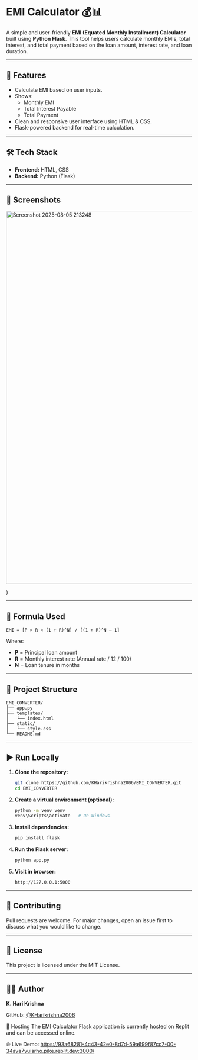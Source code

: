 # EMI Calculator 💰📊

A simple and user-friendly **EMI (Equated Monthly Installment) Calculator** built using **Python Flask**. This tool helps users calculate monthly EMIs, total interest, and total payment based on the loan amount, interest rate, and loan duration.

---

## 🚀 Features

- Calculate EMI based on user inputs.
- Shows:
  - Monthly EMI
  - Total Interest Payable
  - Total Payment
- Clean and responsive user interface using HTML & CSS.
- Flask-powered backend for real-time calculation.

---

## 🛠️ Tech Stack

- **Frontend:** HTML, CSS
- **Backend:** Python (Flask)

---

## 📸 Screenshots
<img width="1920" height="1008" alt="Screenshot 2025-08-05 213248" src="https://github.com/user-attachments/assets/36570927-3753-40c6-a5f9-8e4aa98f7cc8" />

)

---

## 🧮 Formula Used

```
EMI = [P × R × (1 + R)^N] / [(1 + R)^N – 1]
```

Where:
- **P** = Principal loan amount
- **R** = Monthly interest rate (Annual rate / 12 / 100)
- **N** = Loan tenure in months

---

## 📂 Project Structure

```
EMI_CONVERTER/
├── app.py
├── templates/
│   └── index.html
├── static/
│   └── style.css
└── README.md
```

---

## ▶️ Run Locally

1. **Clone the repository:**
   ```bash
   git clone https://github.com/KHarikrishna2006/EMI_CONVERTER.git
   cd EMI_CONVERTER
   ```

2. **Create a virtual environment (optional):**
   ```bash
   python -m venv venv
   venv\Scripts\activate   # On Windows
   ```

3. **Install dependencies:**
   ```bash
   pip install flask
   ```

4. **Run the Flask server:**
   ```bash
   python app.py
   ```

5. **Visit in browser:**
   ```
   http://127.0.0.1:5000
   ```

---

## 🙌 Contributing

Pull requests are welcome. For major changes, open an issue first to discuss what you would like to change.

---

## 📄 License

This project is licensed under the MIT License.

---

## 🧑‍💻 Author

**K. Hari Krishna**

GitHub: [@KHarikrishna2006](https://github.com/KHarikrishna2006)

🔹 Hosting
The EMI Calculator Flask application is currently hosted on Replit and can be accessed online.

🌐 Live Demo:
https://93a68281-4c43-42e0-8d7d-59a699f87cc7-00-34ava7vuisrho.pike.replit.dev:3000/
